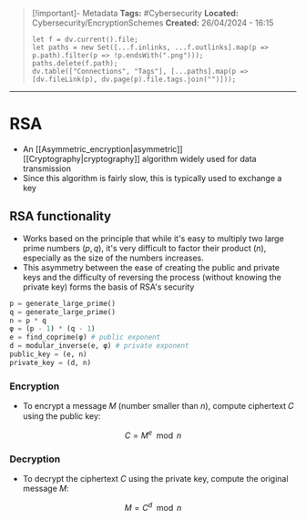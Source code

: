 > [!important]- Metadata
> **Tags:** #Cybersecurity 
> **Located:** Cybersecurity/EncryptionSchemes
> **Created:** 26/04/2024 - 16:15
> ```dataviewjs
> let f = dv.current().file;
> let paths = new Set([...f.inlinks, ...f.outlinks].map(p => p.path).filter(p => !p.endsWith(".png")));
> paths.delete(f.path);
> dv.table(["Connections", "Tags"], [...paths].map(p => [dv.fileLink(p), dv.page(p).file.tags.join("")]));
> ```

___
# RSA
- An [[Asymmetric_encryption|asymmetric]] [[Cryptography|cryptography]] algorithm widely used for data transmission
- Since this algorithm is fairly slow, this is typically used to exchange a key


## RSA functionality 
- Works based on the principle that while it's easy to multiply two large prime numbers $(p,q)$, it's very difficult to factor their product $(n)$, especially as the size of the numbers increases.
- This asymmetry between the ease of creating the public and private keys and the difficulty of reversing the process (without knowing the private key) forms the basis of RSA's security

```python
p = generate_large_prime()
q = generate_large_prime()
n = p * q
φ = (p - 1) * (q - 1)
e = find_coprime(φ) # public exponent
d = modular_inverse(e, φ) # private exponent
public_key = (e, n)
private_key = (d, n)
```

### Encryption 
- To encrypt a message $M$ (number smaller than $n$), compute ciphertext 𝐶 using the public key: 

$$C=M^{e}\mod n $$
### Decryption 
- To decrypt the ciphertext $C$ using the private key, compute the original message $M$:

$$M=C^d\mod n$$